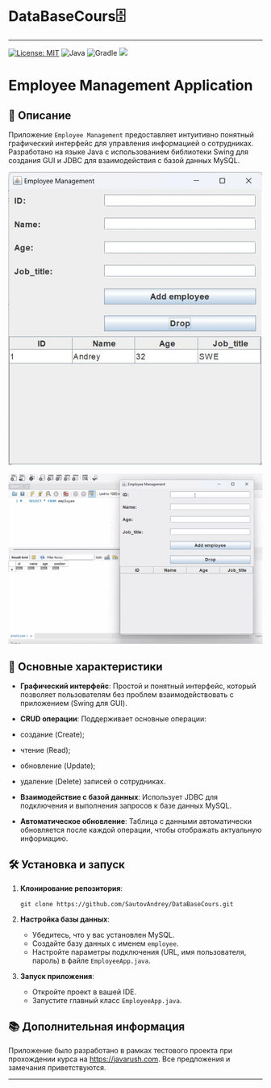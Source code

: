 # DataBaseCours🗄️
---
[![License: MIT](https://img.shields.io/badge/License-MIT-green.svg)](https://github.com/SautovAndrey/DataBaseCours/blob/36c0582cded84e324204a1ff75791b665a2420bb/LICENSE)
![Java](https://img.shields.io/badge/Java-1.8-blue)
![Gradle](https://img.shields.io/badge/build-Gradle-blue)
![](https://komarev.com/ghpvc/?username=sautovandrey)

# Employee Management Application

## 📌 Описание

Приложение `Employee Management` предоставляет интуитивно понятный графический интерфейс для управления информацией о сотрудниках. Разработано на языке Java с использованием библиотеки Swing для создания GUI и JDBC для взаимодействия с базой данных MySQL.

![Скриншот приложения](https://github.com/SautovAndrey/DataBaseCours/blob/e9002d291d7f613eaa969dd071088eaed47efa8d/DB.jpg)

![Демонстрация приложения](https://github.com/SautovAndrey/DataBaseCours/blob/e9002d291d7f613eaa969dd071088eaed47efa8d/softDB.gif)

## 🚀 Основные характеристики

- **Графический интерфейс**: Простой и понятный интерфейс, который позволяет пользователям без проблем взаимодействовать с приложением (Swing для GUI).
  
- **CRUD операции**: Поддерживает основные операции:
- создание (Create);
- чтение (Read);
- обновление (Update);
- удаление (Delete) записей о сотрудниках.
  
- **Взаимодействие с базой данных**: Использует JDBC для подключения и выполнения запросов к базе данных MySQL.

- **Автоматическое обновление**: Таблица с данными автоматически обновляется после каждой операции, чтобы отображать актуальную информацию.

## 🛠 Установка и запуск

1. **Клонирование репозитория**:
   ```
   git clone https://github.com/SautovAndrey/DataBaseCours.git
   ```

2. **Настройка базы данных**:
   - Убедитесь, что у вас установлен MySQL.
   - Создайте базу данных с именем `employee`.
   - Настройте параметры подключения (URL, имя пользователя, пароль) в файле `EmployeeApp.java`.

3. **Запуск приложения**:
   - Откройте проект в вашей IDE.
   - Запустите главный класс `EmployeeApp.java`.

## 📚 Дополнительная информация

Приложение было разработано в рамках тестового проекта при прохождении курса на https://javarush.com. Все предложения и замечания приветствуются.

---
